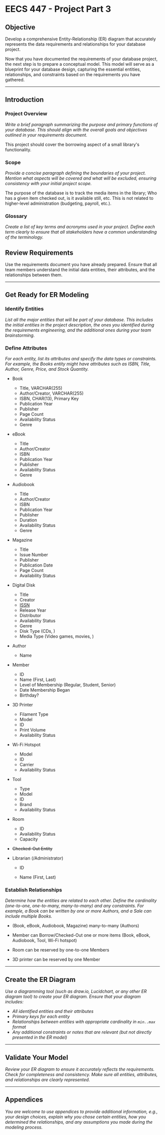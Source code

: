 # EECS 447 - Project Part 3

## Objective

Develop a comprehensive Entity-Relationship (ER) diagram that accurately represents the data requirements and relationships for your database project.

Now that you have documented the requirements of your database project, the next step is to prepare a conceptual model. This model will serve as a blueprint for your database design, capturing the essential entities, relationships, and constraints based on the requirements you have gathered.

---

## Introduction

### Project Overview

*Write a brief paragraph summarizing the purpose and primary functions of your database. This should align with the overall goals and objectives outlined in your requirements document.*

This project should cover the borrowing aspect of a small library's functionality.

### Scope

*Provide a concise paragraph defining the boundaries of your project. Mention what aspects will be covered and what will be excluded, ensuring consistency with your initial project scope.*

The purpose of the database is to track the media items in the library; Who has a given item checked out, is it available still, etc. This is not related to higher-level administration (budgeting, payroll, etc.).

### Glossary

*Create a list of key terms and acronyms used in your project. Define each term clearly to ensure that all stakeholders have a common understanding of the terminology.*

## Review Requirements

Use the requirements document you have already prepared. Ensure that all team members understand the initial data entities, their attributes, and the relationships between them.

---

## Get Ready for ER Modeling

### Identify Entities

*List all the major entities that will be part of your database. This includes the initial entities in the project description, the ones you identified during the requirements engineering, and the additional ones during your team brainstorming.*

### Define Attributes

*For each entity, list its attributes and specify the data types or constraints. For example, the Books entity might have attributes such as ISBN, Title, Author, Genre, Price, and Stock Quantity.*

- Book
  
  - Title, VARCHAR(255)
  - Author/Creator, VARCHAR(255)
  - ISBN, CHAR(13), Primary Key
  - Publication Year
  - Publisher
  - Page Count
  - Availability Status
  - Genre

- eBook
  
  - Title
  - Author/Creator
  - ISBN
  - Publication Year
  - Publisher
  - Availability Status
  - Genre

- Audiobook
  
  - Title
  - Author/Creator
  - ISBN
  - Publication Year
  - Publisher
  - Duration
  - Availability Status
  - Genre

- Magazine
  
  - Title
  - Issue Number
  - Publisher
  - Publication Date
  - Page Count
  - Availability Status

- Digital Disk
  
  - Title
  - Creator
  - <u>ISSN</u>
  - Release Year
  - Distributor
  - Availability Status
  - Genre
  - Disk Type (CDs, )
  - Media Type (Video games, movies, )

- Author
  
  - Name

- Member
  
  - ID
  - Name (First, Last)
  - Level of Membership (Regular, Student, Senior)
  - Date Membership Began
  - Birthday?

- 3D Printer
  
  - Filament Type
  - Model
  - ID
  - Print Volume
  - Availability Status

- Wi-Fi Hotspot
  
  - Model
  - ID
  - Carrier
  - Availability Status

- Tool
  
  - Type
  - Model
  - ID
  - Brand
  - Availability Status

- Room
  
  - ID
  - Availability Status
  - Capacity

- ~~Checked-Out Entity~~

- Librarian (/Administrator)
  
  - ID
  
  - Name (First, Last)

### Establish Relationships

*Determine how the entities are related to each other. Define the cardinality (one-to-one, one-to-many, many-to-many) and any constraints. For example, a Book can be written by one or more Authors, and a Sale can include multiple Books.*

- (Book, eBook, Audiobook, Magazine) many-to-many (Authors)

- Member can Borrow/Checked-Out one or more items (Book, eBook, Audiobook, Tool, Wi-Fi hotspot)

- Room can be reserved by one-to-one Members

- 3D printer can be reserved by one Member

---

## Create the ER Diagram

*Use a diagramming tool (such as draw.io, Lucidchart, or any other ER diagram tool) to create your ER diagram. Ensure that your diagram includes:*

- *All identified entities and their attributes*
- *Primary keys for each entity*
- *Relationships between entities with appropriate cardinality in `min..max` format*
- *Any additional constraints or notes that are relevant (but not directly presented in the ER model)*

---

## Validate Your Model

*Review your ER diagram to ensure it accurately reflects the requirements. Check for completeness and consistency. Make sure all entities, attributes, and relationships are clearly represented.*

---

## Appendices

*You are welcome to use appendices to provide additional information, e.g., your design choices, explain why you chose certain entities, how you determined the relationships, and any assumptions you made during the modeling process.*
